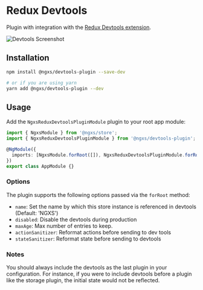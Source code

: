 # Redux Devtools

Plugin with integration with the [Redux Devtools extension](http://extension.remotedev.io/).

![Devtools Screenshot](../../.gitbook/assets/devtools.png)

## Installation

```bash
npm install @ngxs/devtools-plugin --save-dev

# or if you are using yarn
yarn add @ngxs/devtools-plugin --dev
```

## Usage

Add the `NgxsReduxDevtoolsPluginModule` plugin to your root app module:

```typescript
import { NgxsModule } from '@ngxs/store';
import { NgxsReduxDevtoolsPluginModule } from '@ngxs/devtools-plugin';

@NgModule({
  imports: [NgxsModule.forRoot([]), NgxsReduxDevtoolsPluginModule.forRoot()]
})
export class AppModule {}
```

### Options

The plugin supports the following options passed via the `forRoot` method:

* `name`: Set the name by which this store instance is referenced in devtools \(Default: 'NGXS'\)
* `disabled`: Disable the devtools during production
* `maxAge`: Max number of entries to keep.
* `actionSanitizer`: Reformat actions before sending to dev tools
* `stateSanitizer`: Reformat state before sending to devtools

### Notes

You should always include the devtools as the last plugin in your configuration. For instance, if you were to include devtools before a plugin like the storage plugin, the initial state would not be reflected.

